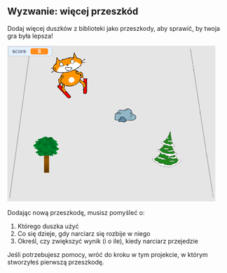 ## Wyzwanie: więcej przeszkód

Dodaj więcej duszków z biblioteki jako przeszkody, aby sprawić, by twoja gra była lepsza!

![więcej przeszkód](images/skiing-final.png)

Dodając nową przeszkodę, musisz pomyśleć o:

1. Którego duszka użyć
1. Co się dzieje, gdy narciarz się rozbije w niego
1. Określ, czy zwiększyć wynik (i o ile), kiedy narciarz przejedzie

Jeśli potrzebujesz pomocy, wróć do kroku w tym projekcie, w którym stworzyłeś pierwszą przeszkodę.


